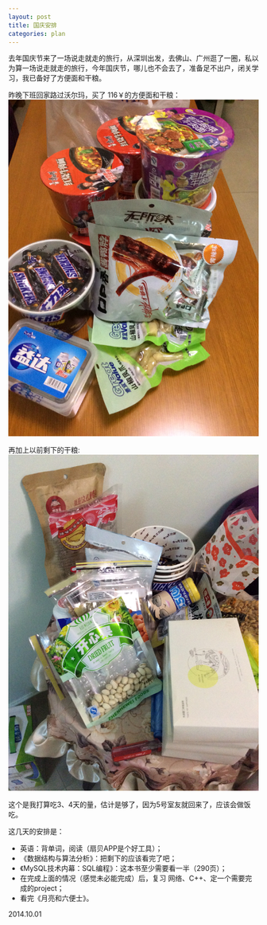 ```yaml
---
layout: post
title: 国庆安排
categories: plan
---
```


去年国庆节来了一场说走就走的旅行，从深圳出发，去佛山、广州逛了一圈，私以为算一场说走就走的旅行，今年国庆节，哪儿也不会去了，准备足不出户，闭关学习，我已备好了方便面和干粮。

昨晚下班回家路过沃尔玛，买了 116￥的方便面和干粮：<br />
<img src="/images/201410/20141001_snack1.jpg" width="700px" alt="国庆节零食"/> <br />

再加上以前剩下的干粮:<br />
<img src="/images/201410/20141001_snack2.jpg" width="700px" alt="国庆节零食"/> <br />

这个是我打算吃3、4天的量，估计是够了，因为5号室友就回来了，应该会做饭吃。

这几天的安排是：

* 英语：背单词，阅读（扇贝APP是个好工具）；
* 《数据结构与算法分析》：把剩下的应该看完了吧；
* 《MySQL技术内幕：SQL编程》：这本书至少需要看一半（290页）；
* 在完成上面的情况（感觉未必能完成）后，复习 网络、C++、定一个需要完成的project；
* 看完《月亮和六便士》。


2014.10.01